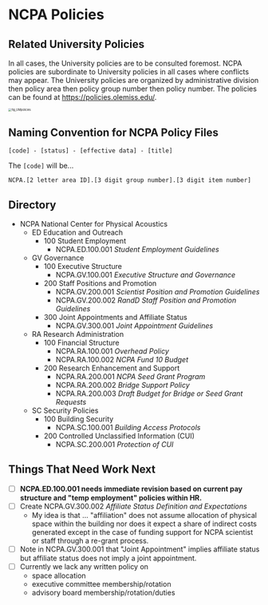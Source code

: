 # NCPA Policies

## Related University Policies

In all cases, the University policies are to be consulted foremost. NCPA policies are subordinate to University policies in all cases where conflicts may appear. The University policies are organized by administrative division then policy area then policy group number then policy number. The policies can be found at https://policies.olemiss.edu/.

<img src="attachments/fig_UMpolicies.jpg" alt="fig_UMpolicies" style="zoom:40%;" />

## Naming Convention for NCPA Policy Files

`[code] - [status] - [effective data] - [title]`

The `[code]` will be...

 `NCPA.[2 letter area ID].[3 digit group number].[3 digit item number]`

## Directory

- NCPA National Center for Physical Acoustics
  - ED Education and Outreach
    - 100 Student Employment
      - NCPA.ED.100.001 *Student Employment Guidelines*
  - GV Governance
    - 100 Executive Structure
      - NCPA.GV.100.001 *Executive Structure and Governance*
    - 200 Staff Positions and Promotion
      - NCPA.GV.200.001 *Scientist Position and Promotion Guidelines*
      - NCPA.GV.200.002 *RandD Staff Position and Promotion Guidelines*
    - 300 Joint Appointments and Affiliate Status
      - NCPA.GV.300.001 *Joint Appointment Guidelines*
  - RA Research Administration
    - 100 Financial Structure
      - NCPA.RA.100.001 *Overhead Policy*
      - NCPA.RA.100.002 *NCPA Fund 10 Budget*
    - 200 Research Enhancement and Support
      - NCPA.RA.200.001 *NCPA Seed Grant Program*
      - NCPA.RA.200.002 *Bridge Support Policy*
      - NCPA.RA.200.003 *Draft Budget for Bridge or Seed Grant Requests*
  - SC Security Policies
    - 100 Building Security
      - NCPA.SC.100.001 *Building Access Protocols*
    - 200 Controlled Unclassified Information (CUI)
      - NCPA.SC.200.001 *Protection of CUI*

## Things That Need Work Next

- [ ] **NCPA.ED.100.001 needs immediate revision based on current pay structure and "temp employment" policies within HR.**
- [ ] Create NCPA.GV.300.002  *Affiliate Status Definition and Expectations*
  - My idea is that ... "affiliation" does not assume allocation of physical space within the building nor does it expect a share of indirect costs generated except in the case of funding support for NCPA scientist or staff through a re-grant process.
- [ ] Note in NCPA.GV.300.001 that "Joint Appointment" implies affiliate status but affiliate status does not imply a joint appointment.
- [ ] Currently we lack any written policy on
  - space allocation
  - executive committee membership/rotation
  - advisory board membership/rotation/duties